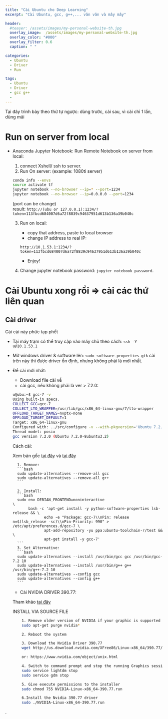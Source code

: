 ```yaml
---
title: "Cài Ubuntu cho Deep Learning"
excerpt: "Cài Ubuntu, gcc, g++,... vân vân và mây mây"

header:
  #teaser: /assets/images/my-personal-website-th.jpg
  overlay_image:  /assets/images/my-personal-website-th.jpg
  overlay_color: "#000"
  overlay_filter: 0.6
  caption: " "

categories:
  - Ubuntu
  - Driver
  - Run

tags:
  - Ubuntu
  - Driver
  - gcc g++
  -
---
```

Tại đây trình bày theo thứ tự ngược: dùng trước, cài sau, vì cài chỉ 1 lần, dùng mãi

# Run on server from local

- Anaconda Jupyter Notebook: Run Remote Notebook on server from local:

    1. connect Xshell/ ssh to server.
    2. Run On server: (example: 1080ti server)

    ```bash
    conda info --envs
    source activate tf
    jupyter notebook --no-browser --ip=* --port=1234
    jupyter notebook --no-browser --ip=0.0.0.0 --port=1234  
    ```

    (port can be change)    
    result:
    `http://(ubu or 127.0.0.1):1234/?token=113fbcd684007d6a72f8839c94637951d613b136a39b040c`

    3. Run on local:
        - copy that address, paste to local browser
        - change IP address to real IP:

        `http://10.1.53.1:1234/?token=113fbcd684007d6a72f8839c94637951d613b136a39b040c`
        - Enjoy!

    4. Change jupyter notebook password: `jupyter notebook password`.

# Cài Ubuntu xong rồi => cài các thứ liên quan

## Cài driver

Cài cài này phức tạp phết

- Tại máy trạm có thể truy cập vào máy chủ theo cách: `ssh -Y u@10.1.53.1`

- Mở windows driver & software lên: `sudo software-properties-gtk` cài trên này thì được driver ổn định, nhưng không phải là mới nhất.

- Để cài mới nhất:
    - Download file cài về
    - cài gcc, nếu không phải là ver > 7.2.0:
    ```bash
    u@ubu:~$ gcc-7 -v
    Using built-in specs.
    COLLECT_GCC=gcc-7
    COLLECT_LTO_WRAPPER=/usr/lib/gcc/x86_64-linux-gnu/7/lto-wrapper
    OFFLOAD_TARGET_NAMES=nvptx-none
    OFFLOAD_TARGET_DEFAULT=1
    Target: x86_64-linux-gnu
    Configured with: ../src/configure -v --with-pkgversion='Ubuntu 7.2.0-8ubuntu3.2' --with-bugurl=file:///usr/share/doc/gcc-7/README.Bugs --enable-languages=c,ada,c++,go,brig,d,fortran,objc,obj-c++ --prefix=/usr --with-gcc-major-version-only --program-suffix=-7 --program-prefix=x86_64-linux-gnu- --enable-shared --enable-linker-build-id --libexecdir=/usr/lib --without-included-gettext --enable-threads=posix --libdir=/usr/lib --enable-nls --with-sysroot=/ --enable-clocale=gnu --enable-libstdcxx-debug --enable-libstdcxx-time=yes --with-default-libstdcxx-abi=new --enable-gnu-unique-object --disable-vtable-verify --enable-libmpx --enable-plugin --enable-default-pie --with-system-zlib --with-target-system-zlib --enable-objc-gc=auto --enable-multiarch --disable-werror --with-arch-32=i686 --with-abi=m64 --with-multilib-list=m32,m64,mx32 --enable-multilib --with-tune=generic --enable-offload-targets=nvptx-none --without-cuda-driver --enable-checking=release --build=x86_64-linux-gnu --host=x86_64-linux-gnu --target=x86_64-linux-gnu
    Thread model: posix
    gcc version 7.2.0 (Ubuntu 7.2.0-8ubuntu3.2)
    ```

    Cách cài:

    Xem bản gốc [tại đây](https://askubuntu.com/questions/26498/how-to-choose-the-default-gcc-and-g-version) và [tại đây](https://askubuntu.com/questions/949473/installing-gcc-7-2-via-apt)

        1. Remove:
        ```bash
        sudo update-alternatives --remove-all gcc
        sudo update-alternatives --remove-all g++   
        ```

        2. Install:
        ```bash
        sudo env DEBIAN_FRONTEND=noninteractive                                    \
             bash -c 'apt-get install -y python-software-properties lsb-release && \
                    echo -e "Package: gcc-7\\nPin: release n=$(lsb_release -sc)\\nPin-Priority: 990" > /etc/apt/preferences.d/gcc-7 \
                    apt-add-repository -yu ppa:ubuntu-toolchain-r/test &&              \
                    apt-get install -y gcc-7'
        ```
        3. Set Alternative:
        ```bash
        sudo update-alternatives --install /usr/bin/gcc gcc /usr/bin/gcc-7.2 10
        sudo update-alternatives --install /usr/bin/g++ g++ /usr/bin/g++-7.2 10
        sudo update-alternatives --config gcc
        sudo update-alternatives --config g++        
        ```

    - Cài  NVIDIA DRIVER 390.77:

    Tham khảo [tại đây](https://www.elinuxtutorials.com/2018/07/install-nvidia-driver-390-77-on-ubuntu-linuxmint/)

    INSTALL VIA SOURCE FILE

    ```bash
        1. Remove older version of NVIDIA if your graphic is supported
        sudo apt-get purge nvidia*

        2. Reboot the system

        3. Download the Nvidia Driver 390.77
        wget http://us.download.nvidia.com/XFree86/Linux-x86_64/390.77/NVIDIA-Linux-x86_64-390.77.run

        or: https://www.nvidia.com/object/unix.html

        4. Switch to command prompt and stop the running Graphics session
        sudo service lightdm stop
        sudo service gdm stop

        5. Give execute permissions to the installer
        sudo chmod 755 NVIDIA-Linux-x86_64-390.77.run

        6.Install the Nvidia 390.77 driver
        sudo ./NVIDIA-Linux-x86_64-390.77.run
    ```












.
